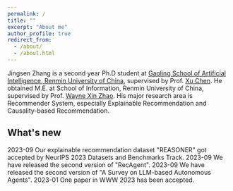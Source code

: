 ```yaml
---
permalink: /
title: ""
excerpt: "About me"
author_profile: true
redirect_from: 
  - /about/
  - /about.html
---
```


Jingsen Zhang is a second year Ph.D student at [Gaoling School of Artificial Intelligence, Renmin University of China](http://ai.ruc.edu.cn/), supervised by Prof. [Xu Chen](http://xu-chen.com).
He obtained M.E. at School of Information, Renmin University of China, supervised by Prof. [Wayne Xin Zhao](http://playbigdata.ruc.edu.cn/batmanfly/).
His major research area is Recommender System, especially Explainable Recommendation and Causality-based Recommendation.


## What's new
2023-09 Our explainable recommendation dataset "REASONER" got accepted by NeurIPS 2023 Datasets and Benchmarks Track.
2023-09 We have released the second version of "RecAgent".
2023-09 We have released the second version of "A Survey on LLM-based Autonomous Agents".
2023-01 One paper in WWW 2023 has been accepted.
